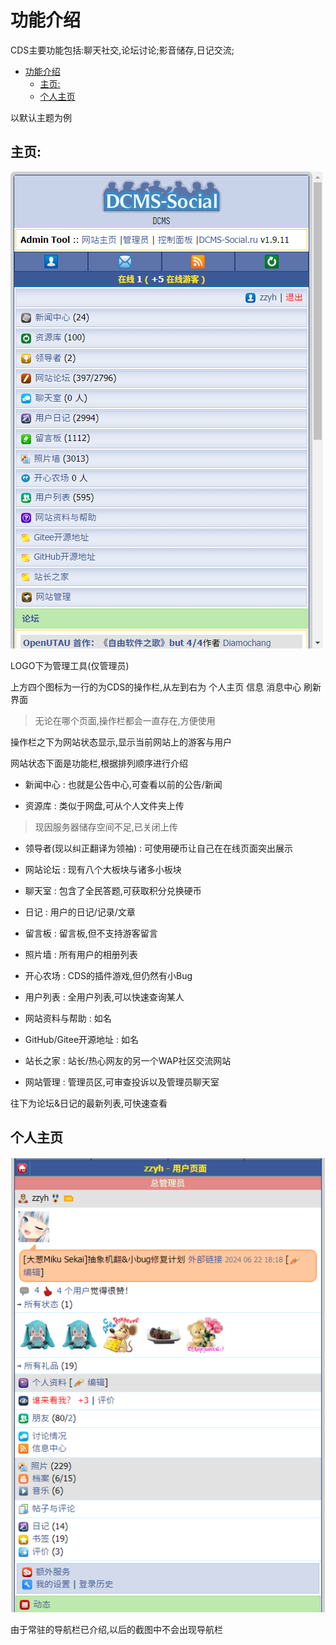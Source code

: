 # 功能介绍

CDS主要功能包括:聊天社交,论坛讨论;影音储存,日记交流;

- [功能介绍](#功能介绍)
  - [主页:](#主页)
  - [个人主页](#个人主页)



以默认主题为例


## 主页:

![基础功能](/image/%E5%9F%BA%E7%A1%80%E5%8A%9F%E8%83%BD.png)

LOGO下为管理工具(仅管理员)

上方四个图标为一行的为CDS的操作栏,从左到右为 个人主页 信息 消息中心 刷新界面
>无论在哪个页面,操作栏都会一直存在,方便使用

操作栏之下为网站状态显示,显示当前网站上的游客与用户

网站状态下面是功能栏,根据排列顺序进行介绍

 - 新闻中心 : 也就是公告中心,可查看以前的公告/新闻

 - 资源库 : 类似于网盘,可从个人文件夹上传
 >现因服务器储存空间不足,已关闭上传

 - 领导者(现以纠正翻译为领袖) : 可使用硬币让自己在在线页面突出展示

 - 网站论坛 : 现有八个大板块与诸多小板块

 - 聊天室 : 包含了全民答题,可获取积分兑换硬币

 - 日记 : 用户的日记/记录/文章

 - 留言板 : 留言板,但不支持游客留言

 - 照片墙 : 所有用户的相册列表

 - 开心农场 : CDS的插件游戏,但仍然有小Bug

 - 用户列表 : 全用户列表,可以快速查询某人

 - 网站资料与帮助 : 如名

 - GitHub/Gitee开源地址 : 如名

 - 站长之家 : 站长/热心网友的另一个WAP社区交流网站

 - 网站管理 : 管理员区,可审查投诉以及管理员聊天室

 往下为论坛&日记的最新列表,可快速查看

## 个人主页

![个人主页](/image/个人主页.png)

由于常驻的导航栏已介绍,以后的截图中不会出现导航栏

